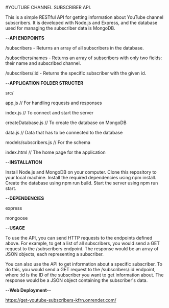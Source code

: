 #YOUTUBE CHANNEL SUBSCRIBER API.

This is a simple RESTful API for getting information about YouTube channel subscribers. It is developed with Node.js and Express, and the database used for managing the subscriber data is MongoDB.

--**API ENDPOINTS**

/subscribers - Returns an array of all subscribers in the database.

/subscribers/names - Returns an array of subscribers with only two fields: their name and subscribed channel.

/subscribers/:id - Returns the specific subscriber with the given id.

--**APPLICATION FOLDER STRUCTER**

src/

app.js // For handling requests and responses

index.js // To connect and start the server

createDatabase.js // To create the database on MongoDB

data.js // Data that has to be connected to the database

models/subscribers.js // For the schema

index.html // The home page for the application

--**INSTALLATION**

Install Node.js and MongoDB on your computer.
Clone this repository to your local machine.
Install the required dependencies using npm install.
Create the database using npm run build.
Start the server using npm run start.

--**DEPENDENCIES**

express

mongoose

--**USAGE**

To use the API, you can send HTTP requests to the endpoints defined above. For example, to get a list of all subscribers, you would send a GET request to the /subscribers endpoint. The response would be an array of JSON objects, each representing a subscriber.

You can also use the API to get information about a specific subscriber. To do this, you would send a GET request to the /subscribers/:id endpoint, where :id is the ID of the subscriber you want to get information about. The response would be a JSON object containing the subscriber's data.

--**Web Deployment**--

https://get-youtube-subscribers-kfrn.onrender.com/
